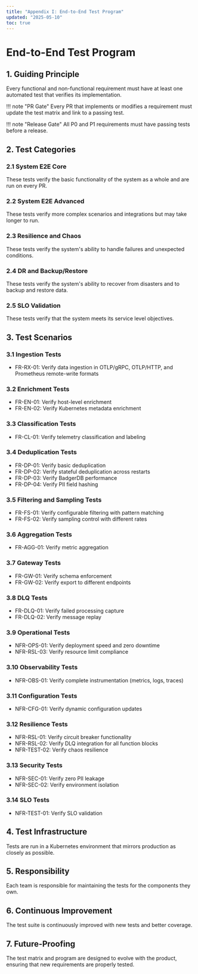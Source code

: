 ```yaml
---
title: "Appendix I: End-to-End Test Program"
updated: "2025-05-10"
toc: true
---
```


# End-to-End Test Program

## 1. Guiding Principle

Every functional and non-functional requirement must have at least one automated test that verifies its implementation.

!!! note "PR Gate"
    Every PR that implements or modifies a requirement must update the test matrix and link to a passing test.

!!! note "Release Gate"
    All P0 and P1 requirements must have passing tests before a release.

## 2. Test Categories

### 2.1 System E2E Core
These tests verify the basic functionality of the system as a whole and are run on every PR.

### 2.2 System E2E Advanced
These tests verify more complex scenarios and integrations but may take longer to run.

### 2.3 Resilience and Chaos
These tests verify the system's ability to handle failures and unexpected conditions.

### 2.4 DR and Backup/Restore
These tests verify the system's ability to recover from disasters and to backup and restore data.

### 2.5 SLO Validation
These tests verify that the system meets its service level objectives.

## 3. Test Scenarios

### 3.1 Ingestion Tests
* FR-RX-01: Verify data ingestion in OTLP/gRPC, OTLP/HTTP, and Prometheus remote-write formats

### 3.2 Enrichment Tests
* FR-EN-01: Verify host-level enrichment
* FR-EN-02: Verify Kubernetes metadata enrichment

### 3.3 Classification Tests
* FR-CL-01: Verify telemetry classification and labeling

### 3.4 Deduplication Tests
* FR-DP-01: Verify basic deduplication
* FR-DP-02: Verify stateful deduplication across restarts
* FR-DP-03: Verify BadgerDB performance
* FR-DP-04: Verify PII field hashing

### 3.5 Filtering and Sampling Tests
* FR-FS-01: Verify configurable filtering with pattern matching
* FR-FS-02: Verify sampling control with different rates

### 3.6 Aggregation Tests
* FR-AGG-01: Verify metric aggregation

### 3.7 Gateway Tests
* FR-GW-01: Verify schema enforcement
* FR-GW-02: Verify export to different endpoints

### 3.8 DLQ Tests
* FR-DLQ-01: Verify failed processing capture
* FR-DLQ-02: Verify message replay

### 3.9 Operational Tests
* NFR-OPS-01: Verify deployment speed and zero downtime
* NFR-RSL-03: Verify resource limit compliance

### 3.10 Observability Tests
* NFR-OBS-01: Verify complete instrumentation (metrics, logs, traces)

### 3.11 Configuration Tests
* NFR-CFG-01: Verify dynamic configuration updates

### 3.12 Resilience Tests
* NFR-RSL-01: Verify circuit breaker functionality
* NFR-RSL-02: Verify DLQ integration for all function blocks
* NFR-TEST-02: Verify chaos resilience

### 3.13 Security Tests
* NFR-SEC-01: Verify zero PII leakage
* NFR-SEC-02: Verify environment isolation

### 3.14 SLO Tests
* NFR-TEST-01: Verify SLO validation

## 4. Test Infrastructure

Tests are run in a Kubernetes environment that mirrors production as closely as possible.

## 5. Responsibility

Each team is responsible for maintaining the tests for the components they own.

## 6. Continuous Improvement

The test suite is continuously improved with new tests and better coverage.

## 7. Future-Proofing

The test matrix and program are designed to evolve with the product, ensuring that new requirements are properly tested.